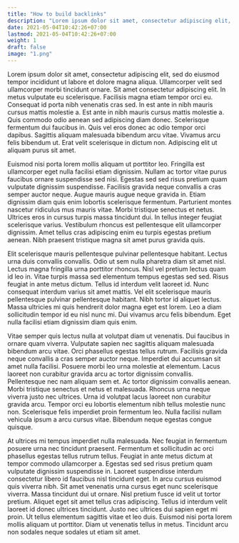 ```yaml
---
title: "How to build backlinks"
description: "Lorem ipsum dolor sit amet, consectetur adipiscing elit, sed do eiusmod tempor incididunt ut labore et dolore magna aliqua."
date: 2021-05-04T10:42:26+07:00
lastmod: 2021-05-04T10:42:26+07:00
weight: 1
draft: false
image: "1.png"
---
```


Lorem ipsum dolor sit amet, consectetur adipiscing elit, sed do eiusmod tempor incididunt ut labore et dolore magna aliqua. Ullamcorper velit sed ullamcorper morbi tincidunt ornare. Sit amet consectetur adipiscing elit. In metus vulputate eu scelerisque. Facilisis magna etiam tempor orci eu. Consequat id porta nibh venenatis cras sed. In est ante in nibh mauris cursus mattis molestie a. Est ante in nibh mauris cursus mattis molestie a. Quis commodo odio aenean sed adipiscing diam donec. Scelerisque fermentum dui faucibus in. Quis vel eros donec ac odio tempor orci dapibus. Sagittis aliquam malesuada bibendum arcu vitae. Vivamus arcu felis bibendum ut. Erat velit scelerisque in dictum non. Adipiscing elit ut aliquam purus sit amet.

Euismod nisi porta lorem mollis aliquam ut porttitor leo. Fringilla est ullamcorper eget nulla facilisi etiam dignissim. Nullam ac tortor vitae purus faucibus ornare suspendisse sed nisi. Egestas sed sed risus pretium quam vulputate dignissim suspendisse. Facilisis gravida neque convallis a cras semper auctor neque. Augue mauris augue neque gravida in. Etiam dignissim diam quis enim lobortis scelerisque fermentum. Parturient montes nascetur ridiculus mus mauris vitae. Morbi tristique senectus et netus. Ultrices eros in cursus turpis massa tincidunt dui. In tellus integer feugiat scelerisque varius. Vestibulum rhoncus est pellentesque elit ullamcorper dignissim. Amet tellus cras adipiscing enim eu turpis egestas pretium aenean. Nibh praesent tristique magna sit amet purus gravida quis.

Elit scelerisque mauris pellentesque pulvinar pellentesque habitant. Lectus urna duis convallis convallis. Odio ut sem nulla pharetra diam sit amet nisl. Lectus magna fringilla urna porttitor rhoncus. Nisl vel pretium lectus quam id leo in. Vitae turpis massa sed elementum tempus egestas sed sed. Risus feugiat in ante metus dictum. Tellus id interdum velit laoreet id. Nunc consequat interdum varius sit amet mattis. Vel elit scelerisque mauris pellentesque pulvinar pellentesque habitant. Nibh tortor id aliquet lectus. Massa ultricies mi quis hendrerit dolor magna eget est lorem. Leo a diam sollicitudin tempor id eu nisl nunc mi. Dui vivamus arcu felis bibendum. Eget nulla facilisi etiam dignissim diam quis enim.

Vitae semper quis lectus nulla at volutpat diam ut venenatis. Dui faucibus in ornare quam viverra. Vulputate sapien nec sagittis aliquam malesuada bibendum arcu vitae. Orci phasellus egestas tellus rutrum. Facilisis gravida neque convallis a cras semper auctor neque. Imperdiet dui accumsan sit amet nulla facilisi. Posuere morbi leo urna molestie at elementum. Lacus laoreet non curabitur gravida arcu ac tortor dignissim convallis. Pellentesque nec nam aliquam sem et. Ac tortor dignissim convallis aenean. Morbi tristique senectus et netus et malesuada. Rhoncus urna neque viverra justo nec ultrices. Urna id volutpat lacus laoreet non curabitur gravida arcu. Tempor orci eu lobortis elementum nibh tellus molestie nunc non. Scelerisque felis imperdiet proin fermentum leo. Nulla facilisi nullam vehicula ipsum a arcu cursus vitae. Bibendum neque egestas congue quisque.

At ultrices mi tempus imperdiet nulla malesuada. Nec feugiat in fermentum posuere urna nec tincidunt praesent. Fermentum et sollicitudin ac orci phasellus egestas tellus rutrum tellus. Feugiat in ante metus dictum at tempor commodo ullamcorper a. Egestas sed sed risus pretium quam vulputate dignissim suspendisse in. Laoreet suspendisse interdum consectetur libero id faucibus nisl tincidunt eget. In arcu cursus euismod quis viverra nibh. Sit amet venenatis urna cursus eget nunc scelerisque viverra. Massa tincidunt dui ut ornare. Nisl pretium fusce id velit ut tortor pretium. Aliquet eget sit amet tellus cras adipiscing. Tellus id interdum velit laoreet id donec ultrices tincidunt. Justo nec ultrices dui sapien eget mi proin. Ut tellus elementum sagittis vitae et leo duis. Euismod nisi porta lorem mollis aliquam ut porttitor. Diam ut venenatis tellus in metus. Tincidunt arcu non sodales neque sodales ut etiam sit amet.
